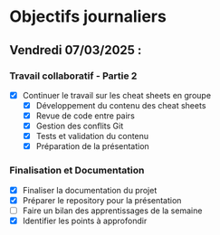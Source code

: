 # Objectifs journaliers

## Vendredi 07/03/2025 :

### Travail collaboratif - Partie 2

- [X] Continuer le travail sur les cheat sheets en groupe
  - [X] Développement du contenu des cheat sheets
  - [X] Revue de code entre pairs
  - [X] Gestion des conflits Git
  - [X] Tests et validation du contenu
  - [X] Préparation de la présentation

### Finalisation et Documentation

- [X] Finaliser la documentation du projet
- [X] Préparer le repository pour la présentation
- [ ] Faire un bilan des apprentissages de la semaine
- [X] Identifier les points à approfondir
